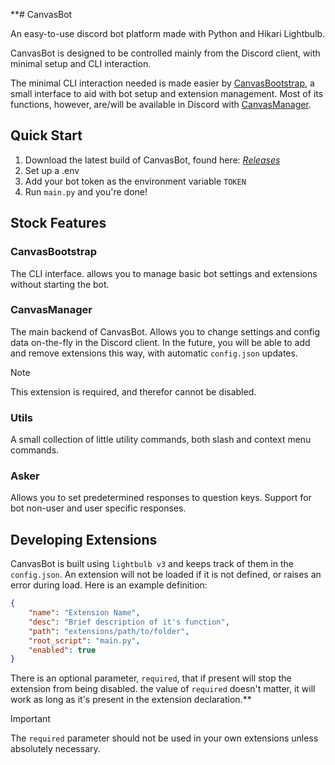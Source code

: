 **# CanvasBot

[Releases]: https://github.com/Hyjaxaru/CanvasBot/releases

[CanvasBootstrap]: #cvs-bootstrap
[CanvasManager]: #cvs-manager
[CanvasPlayer]: #cvs-Player
[Utils]: #utils
[Asker]: #asker

An easy-to-use discord bot platform made with Python and Hikari Lightbulb.

CanvasBot is designed to be controlled mainly from the Discord client, with minimal setup and CLI interaction.

The minimal CLI interaction needed is made easier by [CanvasBootstrap], a small interface to aid with bot setup and extension management. Most of its functions, however, are/will be available in Discord with [CanvasManager].

## Quick Start

1. Download the latest build of CanvasBot, found here: *[Releases]*
2. Set up a .env
3. Add your bot token as the environment variable `TOKEN`
4. Run `main.py` and you're done!

## Stock Features

### CanvasBootstrap <a name="cvs-bootstrap"></a>

The CLI interface. allows you to manage basic bot settings and extensions without starting the bot.

### CanvasManager <a name="cvs-manager"></a> 

The main backend of CanvasBot. Allows you to change settings and config data on-the-fly in the Discord client. In the future, you will be able to add and remove extensions this way, with automatic `config.json` updates.

> [!NOTE]
> This extension is required, and therefor cannot be disabled.

### Utils <a name="utils"></a>

A small collection of little utility commands, both slash and context menu commands.

### Asker <a name="asker"></a>

Allows you to set predetermined responses to question keys. Support for bot non-user and user specific responses.


## Developing Extensions

CanvasBot is built using `lightbulb v3` and keeps track of them in the `config.json`. An extension will not be loaded if it is not defined, or raises an error during load. Here is an example definition:

```json
{
    "name": "Extension Name",
    "desc": "Brief description of it's function",
    "path": "extensions/path/to/folder",
    "root_script": "main.py",
    "enabled": true
}
```

There is an optional parameter, `required`, that if present will stop the extension from being disabled. the value of `required` doesn't matter, it will work as long as it's present in the extension declaration.**

> [!IMPORTANT]
> The `required` parameter should not be used in your own extensions unless absolutely necessary.